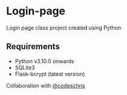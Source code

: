 # Login-page

Login page class project created using Python

## Requirements

- Python v3.10.0 onwards
- SQLite3
- Flask-bcrypt (latest version)

Collaboration with [@codeschris](https://github.com/codeschris)
